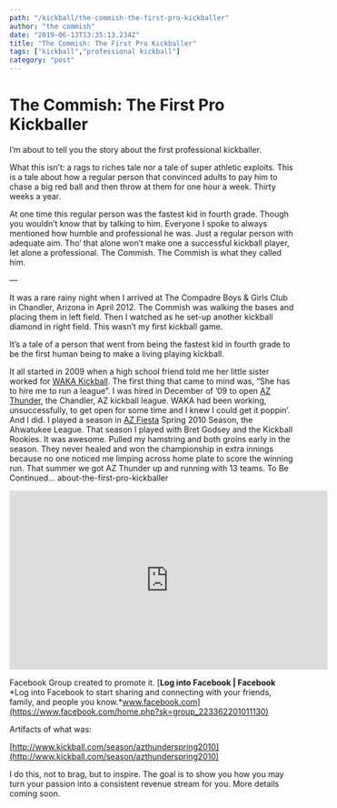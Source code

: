 ```yaml
---
path: "/kickball/the-commish-the-first-pro-kickballer"
author: "the commish"
date: "2019-06-13T13:35:13.234Z"
title: "The Commish: The First Pro Kickballer"
tags: ["kickball","professional kickball"]
category: "post"
---
```

# The Commish: The First Pro Kickballer

I’m about to tell you the story about the first professional kickballer. 

What this isn’t: a rags to riches tale nor a tale of super athletic exploits. This is a tale about how a regular person that convinced adults to pay him to chase a big red ball and then throw at them for one hour a week. Thirty weeks a year.

At one time this regular person was the fastest kid in fourth grade. Though you wouldn’t know that by talking to him. Everyone I spoke to always mentioned how humble and professional he was. Just a regular person with adequate aim. Tho’ that alone won’t make one a successful kickball player, let alone a professional.
The Commish. The Commish is what they called him.

 — 

It was a rare rainy night when I arrived at The Compadre Boys & Girls Club in Chandler, Arizona in April 2012. The Commish was walking the bases and placing them in left field. Then I watched as he set-up another kickball diamond in right field. This wasn’t my first kickball game.

It’s a tale of a person that went from being the fastest kid in fourth grade to be the first human being to make a living playing kickball.

It all started in 2009 when a high school friend told me her little sister worked for [WAKA Kickball](http://www.kickball.com). The first thing that came to mind was, “She has to hire me to run a league”.
I was hired in December of ’09 to open [AZ Thunder](http://www.kickball.com/azthunder), the Chandler, AZ kickball league. WAKA had been working, unsuccessfully, to get open for some time and I knew I could get it poppin’. And I did. I played a season in [AZ Fiesta](http://www.kickball.com/azthunder) Spring 2010 Season, the Ahwatukee League. That season I played with Bret Godsey and the Kickball Rookies. It was awesome. Pulled my hamstring and both groins early in the season. They never healed and won the championship in extra innings because no one noticed me limping across home plate to score the winning run.
That summer we got AZ Thunder up and running with 13 teams.
To Be Continued…
 about-the-first-pro-kickballer




<center><iframe width="560" height="315" src="https://www.youtube.com/embed/OE6vBAP_AIo?start=155" frameborder="0" allow="accelerometer; autoplay; encrypted-media; gyroscope; picture-in-picture" allowfullscreen></iframe></center>



Facebook Group created to promote it.
[**Log into Facebook | Facebook**
*Log into Facebook to start sharing and connecting with your friends, family, and people you know.*www.facebook.com](https://www.facebook.com/home.php?sk=group_223362201011130)

Artifacts of what was:

[http://www.kickball.com/season/azthunderspring2010](http://www.kickball.com/season/azthunderspring2010)

I do this, not to brag, but to inspire.
The goal is to show you how you may turn your passion into a consistent revenue stream for you.
More details coming soon.
